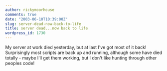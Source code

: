 ```yaml
---
author: rickymoorhouse
comments: true
date: "2003-06-10T10:39:00Z"
slug: server-dead-now-back-to-life
title: server dead...now back to life
wordpress_id: 1730
---
```


My server at work died yesterday, but at last I've got most of it back! Surprisingly most scripts are back up and running, although some have died totally - maybe I'll get them working, but I don't like hunting through other peoples code!
